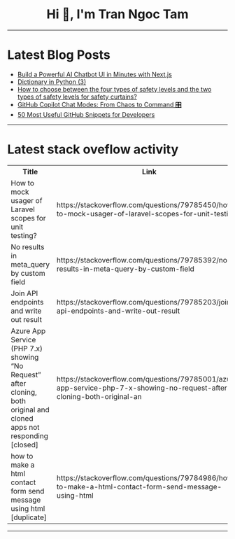 <h1 align="center">Hi 👋, I'm Tran Ngoc Tam</h1>

---

# Latest Blog Posts 
<!-- BLOG-POST-LIST:START -->
- [Build a Powerful AI Chatbot UI in Minutes with Next.js](https://dev.to/buildandcodewithraman/build-a-powerful-ai-chatbot-ui-in-minutes-with-nextjs-511j)
- [Dictionary in Python &lpar;3&rpar;](https://dev.to/hyperkai/dictionary-in-python-3-42e8)
- [How to choose between the four types of safety levels and the two types of safety levels for safety curtains?](https://dev.to/daidisike/how-to-choose-between-the-four-types-of-safety-levels-and-the-two-types-of-safety-levels-for-safety-2gp7)
- [GitHub Copilot Chat Modes: From Chaos to Command 🎛️](https://dev.to/anchildress1/github-copilot-chat-modes-from-chaos-to-command-54k0)
- [50 Most Useful GitHub Snippets for Developers](https://dev.to/softwaredeveloper01/50-most-useful-github-snippets-for-developers-57n2)
<!-- BLOG-POST-LIST:END -->

---

# Latest stack oveflow activity
<table>
  <tr><th>Title</th><th>Link</th></tr>
  <!-- STACKOVERFLOW:START --><tr><td>How to mock usager of Laravel scopes for unit testing?</td><td>https://stackoverflow.com/questions/79785450/how-to-mock-usager-of-laravel-scopes-for-unit-testing</td></tr><tr><td>No results in meta_query by custom field</td><td>https://stackoverflow.com/questions/79785392/no-results-in-meta-query-by-custom-field</td></tr><tr><td>Join API endpoints and write out result</td><td>https://stackoverflow.com/questions/79785203/join-api-endpoints-and-write-out-result</td></tr><tr><td>Azure App Service &lpar;PHP 7.x&rpar; showing “No Request” after cloning, both original and cloned apps not responding [closed]</td><td>https://stackoverflow.com/questions/79785001/azure-app-service-php-7-x-showing-no-request-after-cloning-both-original-an</td></tr><tr><td>how to make a html contact form send message using html [duplicate]</td><td>https://stackoverflow.com/questions/79784986/how-to-make-a-html-contact-form-send-message-using-html</td></tr><!-- STACKOVERFLOW:END -->
</table>

---


